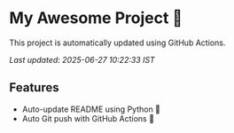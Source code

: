 # My Awesome Project 🚀

This project is automatically updated using GitHub Actions.

_Last updated: 2025-06-27 10:22:33 IST_

## Features
- Auto-update README using Python 🐍
- Auto Git push with GitHub Actions 🤖
